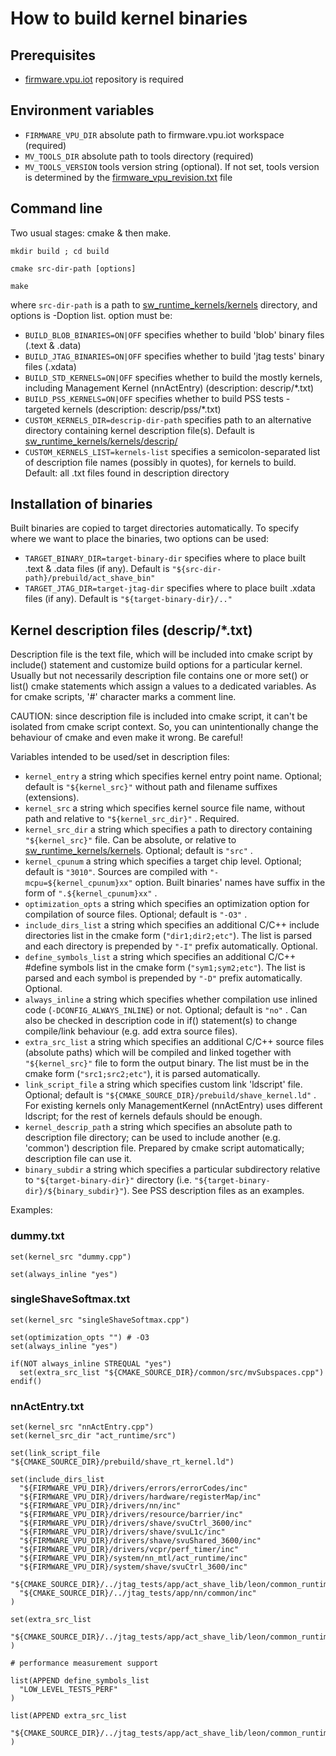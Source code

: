 # How to build kernel binaries

## Prerequisites

- [firmware.vpu.iot](https://github.com/intel-innersource/firmware.vpu.iot) repository is required

## Environment variables

- `FIRMWARE_VPU_DIR`
  absolute path to firmware.vpu.iot workspace (required)
- `MV_TOOLS_DIR`
  absolute path to tools directory (required)
- `MV_TOOLS_VERSION`
  tools version string (optional). If not set, tools version is determined by the [firmware_vpu_revision.txt](../firmware_vpu_revision.txt) file

## Command line

Two usual stages: cmake & then make.

```
mkdir build ; cd build

cmake src-dir-path [options]

make
```

where `src-dir-path` is a path to [sw_runtime_kernels/kernels](.) directory, and options is -Doption list.
option must be:

- `BUILD_BLOB_BINARIES=ON|OFF`
  specifies whether to build 'blob' binary files (.text & .data)
- `BUILD_JTAG_BINARIES=ON|OFF`
  specifies whether to build 'jtag tests' binary files (.xdata)
- `BUILD_STD_KERNELS=ON|OFF`
  specifies whether to build the mostly kernels, including Management Kernel (nnActEntry) (description: descrip/*.txt)
- `BUILD_PSS_KERNELS=ON|OFF`
  specifies whether to build PSS tests - targeted kernels (description: descrip/pss/*.txt)
- `CUSTOM_KERNELS_DIR=descrip-dir-path`
  specifies path to an alternative directory containing kernel description file(s). Default is [sw_runtime_kernels/kernels/descrip/](./descrip/)
- `CUSTOM_KERNELS_LIST=kernels-list`
  specifies a semicolon-separated list of description file names (possibly in quotes), for kernels to build. Default: all .txt files found in description directory

## Installation of binaries

Built binaries are copied to target directories automatically. To specify where we want to place the binaries, two options can be used:

- `TARGET_BINARY_DIR=target-binary-dir`
  specifies where to place built .text & .data files (if any). Default is `"${src-dir-path}/prebuild/act_shave_bin"`
- `TARGET_JTAG_DIR=target-jtag-dir`
  specifies where to place built .xdata files (if any). Default is `"${target-binary-dir}/.."`

## Kernel description files (descrip/*.txt)

Description file is the text file, which will be included into cmake script by include() statement and customize build options for a particular kernel.
Usually but not necessarily description file contains one or more set() or list() cmake statements which assign a values to a dedicated variables.
As for cmake scripts, '#' character marks a comment line.

CAUTION: since description file is included into cmake script, it can't be isolated from cmake script context.
So, you can unintentionally change the behaviour of cmake and even make it wrong. Be careful!

Variables intended to be used/set in description files:

- `kernel_entry`
  a string which specifies kernel entry point name. Optional; default is `"${kernel_src}"` without path and filename suffixes (extensions).
- `kernel_src`
  a string which specifies kernel source file name, without path and relative to `"${kernel_src_dir}"` . Required.
- `kernel_src_dir`
  a string which specifies a path to directory containing `"${kernel_src}"` file.
  Can be absolute, or relative to [sw_runtime_kernels/kernels](.). Optional; default is `"src"` .
- `kernel_cpunum`
  a string which specifies a target chip level. Optional; default is `"3010"`.
  Sources are compiled with `"-mcpu=${kernel_cpunum}xx"` option.
  Built binaries' names have suffix in the form of `".${kernel_cpunum}xx"` .
- `optimization_opts`
  a string which specifies an optimization option for compilation of source files. Optional; default is `"-O3"` .
- `include_dirs_list`
  a string which specifies an additional C/C++ include directories list in the cmake form (`"dir1;dir2;etc"`).
  The list is parsed and each directory is prepended by `"-I"` prefix automatically. Optional.
- `define_symbols_list`
  a string which specifies an additional C/C++ #define symbols list in the cmake form (`"sym1;sym2;etc"`).
  The list is parsed and each symbol is prepended by `"-D"` prefix automatically. Optional.
- `always_inline`
  a string which specifies whether compilation use inlined code (`-DCONFIG_ALWAYS_INLINE`) or not. Optional; default is `"no"` .
  Can also be checked in description code in if() statement(s) to change compile/link behaviour (e.g. add extra source files).
- `extra_src_list`
  a string which specifies an additional C/C++ source files (absolute paths) which will be compiled and linked together with `"${kernel_src}"` file to form the output binary.
  The list must be in the cmake form (`"src1;src2;etc"`), it is parsed automatically.
- `link_script_file`
  a string which specifies custom link 'ldscript' file. Optional; default is `"${CMAKE_SOURCE_DIR}/prebuild/shave_kernel.ld"` .
  For existing kernels only ManagementKernel (nnActEntry) uses different ldscript; for the rest of kernels defauls should be enough.
- `kernel_descrip_path`
  a string which specifies an absolute path to description file directory; can be used to include another (e.g. 'common') description file.
  Prepared by cmake script automatically; description file can use it.
- `binary_subdir`
  a string which specifies a particular subdirectory relative to `"${target-binary-dir}"` directory (i.e. `"${target-binary-dir}/${binary_subdir}"`). See PSS description files as an examples.

Examples:

### dummy.txt

```
set(kernel_src "dummy.cpp")

set(always_inline "yes")
```

### singleShaveSoftmax.txt

```
set(kernel_src "singleShaveSoftmax.cpp")

set(optimization_opts "") # -O3
set(always_inline "yes")

if(NOT always_inline STREQUAL "yes")
  set(extra_src_list "${CMAKE_SOURCE_DIR}/common/src/mvSubspaces.cpp")
endif()
```

### nnActEntry.txt

```
set(kernel_src "nnActEntry.cpp")
set(kernel_src_dir "act_runtime/src")

set(link_script_file "${CMAKE_SOURCE_DIR}/prebuild/shave_rt_kernel.ld")

set(include_dirs_list
  "${FIRMWARE_VPU_DIR}/drivers/errors/errorCodes/inc"
  "${FIRMWARE_VPU_DIR}/drivers/hardware/registerMap/inc"
  "${FIRMWARE_VPU_DIR}/drivers/nn/inc"
  "${FIRMWARE_VPU_DIR}/drivers/resource/barrier/inc"
  "${FIRMWARE_VPU_DIR}/drivers/shave/svuCtrl_3600/inc"
  "${FIRMWARE_VPU_DIR}/drivers/shave/svuL1c/inc"
  "${FIRMWARE_VPU_DIR}/drivers/shave/svuShared_3600/inc"
  "${FIRMWARE_VPU_DIR}/drivers/vcpr/perf_timer/inc"
  "${FIRMWARE_VPU_DIR}/system/nn_mtl/act_runtime/inc"
  "${FIRMWARE_VPU_DIR}/system/shave/svuCtrl_3600/inc"
  "${CMAKE_SOURCE_DIR}/../jtag_tests/app/act_shave_lib/leon/common_runtime/inc"
  "${CMAKE_SOURCE_DIR}/../jtag_tests/app/nn/common/inc"
)

set(extra_src_list
  "${CMAKE_SOURCE_DIR}/../jtag_tests/app/act_shave_lib/leon/common_runtime/src/nn_fifo_manager.cpp"
)

# performance measurement support

list(APPEND define_symbols_list
  "LOW_LEVEL_TESTS_PERF"
)

list(APPEND extra_src_list
  "${CMAKE_SOURCE_DIR}/../jtag_tests/app/act_shave_lib/leon/common_runtime/src/nn_perf_manager.cpp"
)
```
